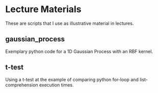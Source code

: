 # Lecture Materials

These are scripts that I use as illustrative material in lectures. 

## gaussian_process

Exemplary python code for a 1D Gaussian Process with an RBF kernel. 

## t-test

Using a t-test at the example of comparing python for-loop and list-comprehension execution times. 
